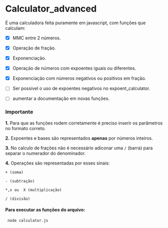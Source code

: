 # Calculator_advanced


<p>É uma calculadora feita puramente em javascript, com funções que calculam:  <p>

- [x] MMC entre 2 números.
- [x] Operação de fração.
- [x] Exponenciação.
- [x] Operação de números com expoentes iguais ou diferentes.
- [x] Exponenciação com números negativos ou positivos em fração.
- [ ] Ser possivel o uso de expoentes negativos no expoent_calculator.
- [ ] aumentar a documentação em novas funções.


### **Importante**

**1.** Para que as funções rodem corretamente é preciso inserir os parâmetros no formato correto.

**2.** Expoentes e bases são representados **apenas** por números inteiros.

**3.** No calculo de frações não é necessário adiconar uma ``/`` (barra) para separar o numerador do denominador.

**4.** Operações são representadas por esses sinais: 

``` + (soma) ```

``` - (subtração) ```

``` *,x ou  X (multiplicação) ```

``` / (divisão) ```


#### Para executar as funções do arquivo:
``` 
 node calculator.js
```